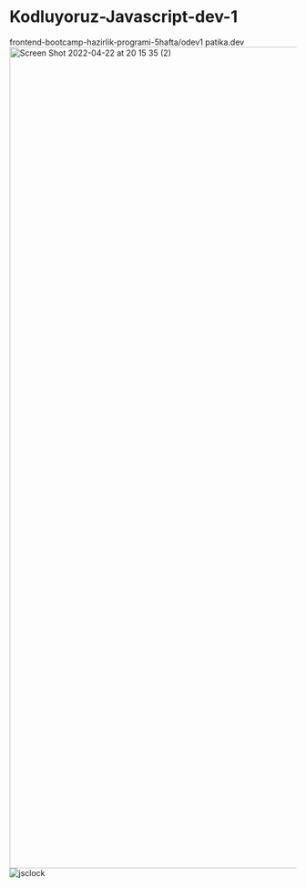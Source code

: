 # Kodluyoruz-Javascript-dev-1
frontend-bootcamp-hazirlik-programi-5hafta/odev1 patika.dev
<img width="1440" alt="Screen Shot 2022-04-22 at 20 15 35 (2)" src="https://user-images.githubusercontent.com/100119877/164763255-3372aa4e-6dd5-4cfa-b69e-e2b97d8219d1.png">
![jsclock](https://user-images.githubusercontent.com/100119877/164763335-bcc8c142-9dc8-48f1-be2a-86c34ff16428.png)
